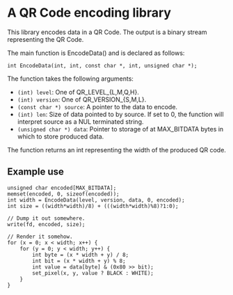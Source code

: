 # A QR Code encoding library

This library encodes data in a QR Code.
The output is a binary stream representing the QR Code.

The main function is EncodeData() and is declared as follows:

`int EncodeData(int, int, const char *, int, unsigned char *);`

The function takes the following arguments:
 - `(int) level`: One of QR_LEVEL_{L,M,Q,H}.
 - `(int) version`: One of QR_VERSION_{S,M,L}.
 - `(const char *) source`: A pointer to the data to encode.
 - `(int) len`: Size of data pointed to by source.
   If set to 0, the function will interpret source as a NUL terminated string.
 - `(unsigned char *) data`: Pointer to storage of at MAX_BITDATA bytes in
   which to store produced data.

The function returns an int representing the width of the produced QR code.

## Example use

```
unsigned char encoded[MAX_BITDATA];
memset(encoded, 0, sizeof(encoded));
int width = EncodeData(level, version, data, 0, encoded);
int size = ((width*width)/8) + (((width*width)%8)?1:0);

// Dump it out somewhere.
write(fd, encoded, size);

// Render it somehow.
for (x = 0; x < width; x++) {
	for (y = 0; y < width; y++) {
		int byte = (x * width + y) / 8;
		int bit = (x * width + y) % 8;
		int value = data[byte] & (0x80 >> bit);
		set_pixel(x, y, value ? BLACK : WHITE);
	}
}
```
